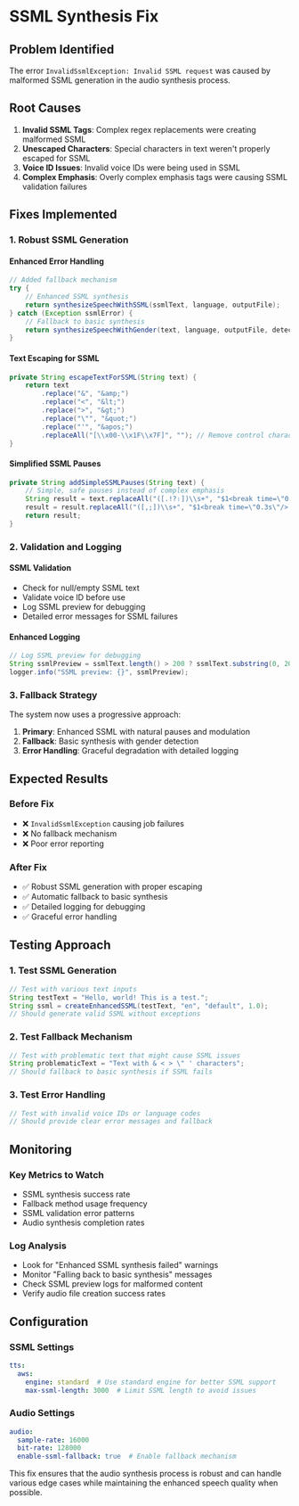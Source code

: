 # SSML Synthesis Fix

## Problem Identified

The error `InvalidSsmlException: Invalid SSML request` was caused by malformed SSML generation in the audio synthesis process.

## Root Causes

1. **Invalid SSML Tags**: Complex regex replacements were creating malformed SSML
2. **Unescaped Characters**: Special characters in text weren't properly escaped for SSML
3. **Voice ID Issues**: Invalid voice IDs were being used in SSML
4. **Complex Emphasis**: Overly complex emphasis tags were causing SSML validation failures

## Fixes Implemented

### 1. Robust SSML Generation

#### Enhanced Error Handling
```java
// Added fallback mechanism
try {
    // Enhanced SSML synthesis
    return synthesizeSpeechWithSSML(ssmlText, language, outputFile);
} catch (Exception ssmlError) {
    // Fallback to basic synthesis
    return synthesizeSpeechWithGender(text, language, outputFile, detectedGender);
}
```

#### Text Escaping for SSML
```java
private String escapeTextForSSML(String text) {
    return text
        .replace("&", "&amp;")
        .replace("<", "&lt;")
        .replace(">", "&gt;")
        .replace("\"", "&quot;")
        .replace("'", "&apos;")
        .replaceAll("[\\x00-\\x1F\\x7F]", ""); // Remove control characters
}
```

#### Simplified SSML Pauses
```java
private String addSimpleSSMLPauses(String text) {
    // Simple, safe pauses instead of complex emphasis
    String result = text.replaceAll("([.!?।])\\s+", "$1<break time=\"0.7s\"/> ");
    result = result.replaceAll("([,;])\\s+", "$1<break time=\"0.3s\"/> ");
    return result;
}
```

### 2. Validation and Logging

#### SSML Validation
- Check for null/empty SSML text
- Validate voice ID before use
- Log SSML preview for debugging
- Detailed error messages for SSML failures

#### Enhanced Logging
```java
// Log SSML preview for debugging
String ssmlPreview = ssmlText.length() > 200 ? ssmlText.substring(0, 200) + "..." : ssmlText;
logger.info("SSML preview: {}", ssmlPreview);
```

### 3. Fallback Strategy

The system now uses a progressive approach:

1. **Primary**: Enhanced SSML with natural pauses and modulation
2. **Fallback**: Basic synthesis with gender detection
3. **Error Handling**: Graceful degradation with detailed logging

## Expected Results

### Before Fix
- ❌ `InvalidSsmlException` causing job failures
- ❌ No fallback mechanism
- ❌ Poor error reporting

### After Fix
- ✅ Robust SSML generation with proper escaping
- ✅ Automatic fallback to basic synthesis
- ✅ Detailed logging for debugging
- ✅ Graceful error handling

## Testing Approach

### 1. Test SSML Generation
```java
// Test with various text inputs
String testText = "Hello, world! This is a test.";
String ssml = createEnhancedSSML(testText, "en", "default", 1.0);
// Should generate valid SSML without exceptions
```

### 2. Test Fallback Mechanism
```java
// Test with problematic text that might cause SSML issues
String problematicText = "Text with & < > \" ' characters";
// Should fallback to basic synthesis if SSML fails
```

### 3. Test Error Handling
```java
// Test with invalid voice IDs or language codes
// Should provide clear error messages and fallback
```

## Monitoring

### Key Metrics to Watch
- SSML synthesis success rate
- Fallback method usage frequency
- SSML validation error patterns
- Audio synthesis completion rates

### Log Analysis
- Look for "Enhanced SSML synthesis failed" warnings
- Monitor "Falling back to basic synthesis" messages
- Check SSML preview logs for malformed content
- Verify audio file creation success rates

## Configuration

### SSML Settings
```yaml
tts:
  aws:
    engine: standard  # Use standard engine for better SSML support
    max-ssml-length: 3000  # Limit SSML length to avoid issues
```

### Audio Settings
```yaml
audio:
  sample-rate: 16000
  bit-rate: 128000
  enable-ssml-fallback: true  # Enable fallback mechanism
```

This fix ensures that the audio synthesis process is robust and can handle various edge cases while maintaining the enhanced speech quality when possible. 